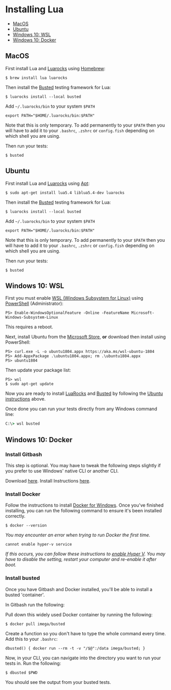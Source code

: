 # Installing Lua

- [MacOS](#macos)
- [Ubuntu](#ubuntu)
- [Windows 10: WSL](#windows-10%-wsl)
- [Windows 10: Docker](#windows-10%-docker)

## MacOS

First install Lua and [Luarocks][2] using [Homebrew][1]:

```shell
$ brew install lua luarocks
```

Then install the [Busted][3] testing framework for Lua:

```shell
$ luarocks install --local busted
```

Add `~/.luarocks/bin` to your system `$PATH`

```shell
export PATH="$HOME/.luarocks/bin:$PATH"
```

Note that this is only temporary.
To add permanently to your `$PATH` then you
will have to add it to your `.bashrc`, `.zshrc` or `config.fish` depending on
which shell you are using.

Then run your tests:

```shell
$ busted
```

## Ubuntu

First install Lua and [Luarocks][2] using [Apt][6]:

```shell
$ sudo apt-get install lua5.4 liblua5.4-dev luarocks
```

Then install the [Busted][3] testing framework for Lua:

```shell
$ luarocks install --local busted
```

Add `~/.luarocks/bin` to your system `$PATH`

```shell
export PATH="$HOME/.luarocks/bin:$PATH"
```

Note that this is only temporary.
To add permanently to your `$PATH` then you
will have to add it to your `.bashrc`, `.zshrc` or `config.fish` depending on
which shell you are using.

Then run your tests:

```shell
$ busted
```

## Windows 10: WSL

First you must enable [WSL (Windows Subsystem for Linux)][7] using [PowerShell][8] (Administrator):

```shell
PS> Enable-WindowsOptionalFeature -Online -FeatureName Microsoft-Windows-Subsystem-Linux
```

This requires a reboot.

Next, install Ubuntu from the [Microsoft Store][9], **or** download then install using PowerShell:

```shell
PS> curl.exe -L -o ubuntu1804.appx https://aka.ms/wsl-ubuntu-1804
PS> Add-AppxPackage .\ubuntu1804.appx; rm .\ubuntu1804.appx
PS> ubuntu1804
```

Then update your package list:

```shell
PS> wsl
$ sudo apt-get update
```

Now you are ready to install [LuaRocks][2] and [Busted][3] by following the [Ubuntu instructions](#ubuntu) above.

Once done you can run your tests directly from any Windows command line:

```cmd
C:\> wsl busted
```

## Windows 10: Docker

### Install Gitbash

This step is optional. You may have to tweak the following steps slightly if you prefer to use Windows' native CLI or another CLI.

Download [here][10].
Install Instructions [here][11].

### Install Docker

Follow the instructions to install [Docker for Windows][12].
Once you've finished installing, you can run the following command to ensure it's been installed correctly.

```shell
$ docker --version
```

_You may encounter an error when trying to run Docker the first time._

`cannot enable hyper-v service`

_If this occurs, you can follow these instructions to [enable Hyper V][13]. You may have to disable the setting, restart your computer and re-enable it after boot._

### Install busted

Once you have Gitbash and Docker installed, you'll be able to install a busted 'container'.

In Gitbash run the following:

Pull down this widely used Docker container by running the following:

```shell
$ docker pull imega/busted
```

Create a function so you don't have to type the whole command every time.
Add this to your `.bashrc`:

```shell
dbusted() { docker run --rm -t -v "/$@":/data imega/busted; }
```

Now, in your CLI, you can navigate into the directory you want to run your tests in. Run the following:

```shell
$ dbusted $PWD
```

You should see the output from your busted tests.

[1]: https://brew.sh/
[2]: https://luarocks.org/
[3]: https://lunarmodules.github.io/busted/
[4]: https://github.com/Olivine-Labs/lua-style-guide
[5]: https://tylerneylon.com/a/learn-lua/
[6]: https://help.ubuntu.com/lts/serverguide/apt.html
[7]: https://docs.microsoft.com/en-us/windows/wsl/faq
[8]: https://docs.microsoft.com/en-us/powershell/scripting/overview?view=powershell-6
[9]: https://www.microsoft.com/en-us/p/ubuntu/9nblggh4msv6
[10]: https://git-scm.com/download/win
[11]: https://www.stanleyulili.com/git/how-to-install-git-bash-on-windows/
[12]: https://docs.docker.com/docker-for-windows/install/
[13]: https://docs.microsoft.com/en-us/virtualization/hyper-v-on-windows/quick-start/enable-hyper-v
